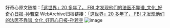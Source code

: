 好奇心原文链接：[「这世界」20 多年了， FBI 才发现他们的法医不靠谱_文化_好奇心日报-孙若空](https://www.qdaily.com/articles/8746.html)
WebArchive归档链接：[「这世界」20 多年了， FBI 才发现他们的法医不靠谱_文化_好奇心日报-孙若空](http://web.archive.org/web/20170919232112/http://www.qdaily.com:80/articles/8746.html)
![image](http://ww3.sinaimg.cn/large/007d5XDpgy1g3vdrtf1twj30u02hn1kx)